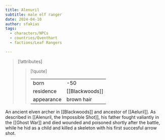```yaml
---
title: Alenuril
subtitle: male elf ranger
date: 2024-04-10
author: sfakias
tags:
  - characters/NPCs
  - countries/Oventhart
  - factions/Leaf Rangers

---
```

> [!attributes]
> 
> > [!quote]
> >
> > | | |
> > | --- | --- |
> > | born | -50 |
> > | residence | [[Blackwoods]] |
> > | appearance | brown hair |

An ancient elven archer in [[Blackwoods]] and ancestor of [[Aeluril]].
As described in [[Alenuril, the Impossible Shot]], his father fought valiantly in the [[Ghost War]] and died wounded and poisoned shortly after the battle, while he hid as a child and killed a skeleton with his first succesful arrow shot.